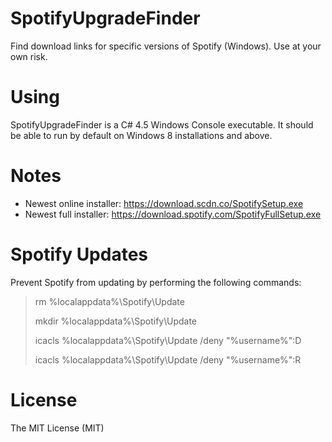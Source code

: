 # SpotifyUpgradeFinder
Find download links for specific versions of Spotify (Windows). Use at your own risk.

# Using
SpotifyUpgradeFinder is a C# 4.5 Windows Console executable. It should be able to run by default on Windows 8 installations and above.

# Notes
* Newest online installer: https://download.scdn.co/SpotifySetup.exe
* Newest full installer: https://download.spotify.com/SpotifyFullSetup.exe

# Spotify Updates
Prevent Spotify from updating by performing the following commands:
>rm %localappdata%\Spotify\Update
>
>mkdir %localappdata%\Spotify\Update
>
>icacls %localappdata%\Spotify\Update /deny "%username%":D
>
>icacls %localappdata%\Spotify\Update /deny "%username%":R

# License
The MIT License (MIT)
